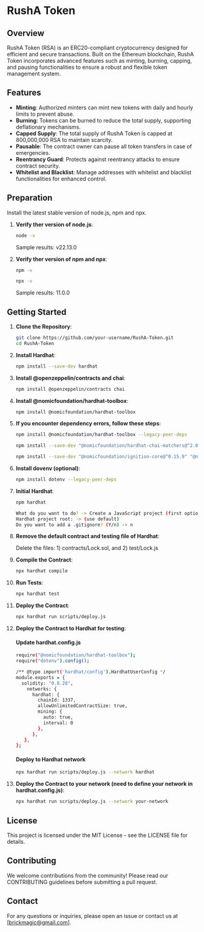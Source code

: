 # RushA Token

## Overview
RushA Token (RSA) is an ERC20-compliant cryptocurrency designed for efficient and secure transactions. Built on the Ethereum blockchain, RushA Token incorporates advanced features such as minting, burning, capping, and pausing functionalities to ensure a robust and flexible token management system.

## Features
- **Minting**: Authorized minters can mint new tokens with daily and hourly limits to prevent abuse.
- **Burning**: Tokens can be burned to reduce the total supply, supporting deflationary mechanisms.
- **Capped Supply**: The total supply of RushA Token is capped at 800,000,000 RSA to maintain scarcity.
- **Pausable**: The contract owner can pause all token transfers in case of emergencies.
- **Reentrancy Guard**: Protects against reentrancy attacks to ensure contract security.
- **Whitelist and Blacklist**: Manage addresses with whitelist and blacklist functionalities for enhanced control.

## Preparation
Install the latest stable version of node.js, npm and npx.

1. **Verify ther version of node.js**:
   ```bash
   node -v
   ```
    Sample results: v22.13.0

2. **Verify ther version of npm and npx**:
   ```bash
   npm -v
   ```  
   
   ```bash
   npx -v
   ```   
   Sample results: 11.0.0

## Getting Started
1. **Clone the Repository**:
   ```bash
   git clone https://github.com/your-username/RushA-Token.git
   cd RushA-Token
   ```
   
2. **Install Hardhat**:
   ```bash
   npm install --save-dev hardhat
   ```

3. **Install @openzeppelin/contracts and chai**:
   ```bash
   npm install @openzeppelin/contracts chai 
   ```

4. **Install @nomicfoundation/hardhat-toolbox**:
   ```bash
   npm install @nomicfoundation/hardhat-toolbox
   ```

5. **If you encounter dependency errors, follow these steps**:
   ```bash
   npm install @nomicfoundation/hardhat-toolbox --legacy-peer-deps   
   ```

   ```bash
   npm install --save-dev "@nomicfoundation/hardhat-chai-matchers@^2.0.0" "@nomicfoundation/hardhat-ethers@^3.0.0" "@nomicfoundation/hardhat-ignition-ethers@^0.15.0" "@nomicfoundation/hardhat-network-helpers@^1.0.0" "@nomicfoundation/hardhat-verify@^2.0.0" "@typechain/ethers-v6@^0.5.0" "@typechain/hardhat@^9.0.0" "@types/chai@^4.2.0" "@types/mocha@>=9.1.0" "ethers@^6.4.0" "hardhat-gas-reporter@^1.0.8" "solidity-coverage@^0.8.1" "ts-node@>=8.0.0" "typechain@^8.3.0" "typescript@>=4.5.0" --legacy-peer-deps
   ```

   ```bash
   npm install --save-dev "@nomicfoundation/ignition-core@^0.15.9" "@nomicfoundation/hardhat-ignition@^0.15.9" --legacy-peer-deps
   ```

6. **Install dovenv (optional)**:
   ```bash
   npm install dotenv --legacy-peer-deps
   ```

7. **Initial Hardhat**:
   ```bash
   npm hardhat
   ```
   ```bash
   What do you want to do? -> Create a JavaScript project (first option)
   Hardhat project root: -> (use default)
   Do you want to add a .gitignore? (Y/n) -> n
   ```

8. **Remove the default contract and testing file of Hardhat**:

   Delete the files: 1) contracts/Lock.sol, and 2) test/Lock.js

9. **Compile the Contract**:
   ```bash
   npx hardhat compile
   ```

10. **Run Tests**:
    ```bash
    npx hardhat test
    ```

11. **Deploy the Contract**:
    ```bash
    npx hardhat run scripts/deploy.js
    ```

12. **Deploy the Contract to Hardhat for testing**:

    #### Update hardhat.config.js
    
    ```bash
    require("@nomicfoundation/hardhat-toolbox");
    require("dotenv").config();
    
    /** @type import('hardhat/config').HardhatUserConfig */
    module.exports = {
      solidity: "0.8.28",
        networks: {
          hardhat: {
            chainId: 1337,
            allowUnlimitedContractSize: true,
            mining: {
              auto: true,
              interval: 0
            },
          }, 
       }, 
    };
    ```
    #### Deploy to Hardhat network
    ```bash
    npx hardhat run scripts/deploy.js --network hardhat  
    ```

13. **Deploy the Contract to your network (need to define your network in hardhat.config.js)**:
    ```bash
    npx hardhat run scripts/deploy.js --network your-network
    ```

## License
This project is licensed under the MIT License - see the LICENSE file for details.

## Contributing
We welcome contributions from the community! Please read our CONTRIBUTING guidelines before submitting a pull request.

## Contact
For any questions or inquiries, please open an issue or contact us at [brickmagic@gmail.com].